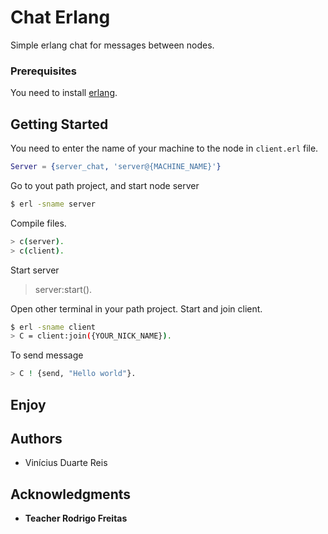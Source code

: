 Chat Erlang
==========

Simple erlang chat for messages between nodes.

### Prerequisites

You need to install [erlang](http://www.erlang.org).

## Getting Started

You need to enter the name of your machine to the node in `client.erl` file.

```erlang
Server = {server_chat, 'server@{MACHINE_NAME}'}
```

Go to yout path project, and start node server

```bash
$ erl -sname server
```

Compile files.

```bash
> c(server).
> c(client).
```

Start server
> server:start().

Open other terminal in your path project.
Start and join client.

```bash
$ erl -sname client
> C = client:join({YOUR_NICK_NAME}).
```

To send message

```bash
> C ! {send, "Hello world"}.
```

## Enjoy


## Authors

* Vinícius Duarte Reis

## Acknowledgments

* **Teacher Rodrigo Freitas**
